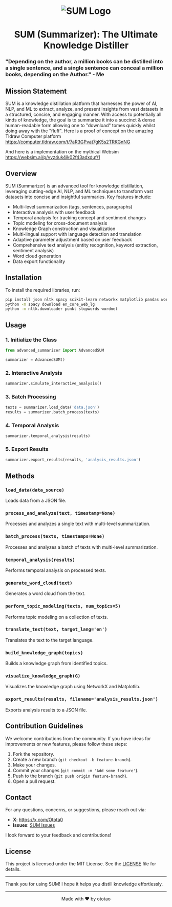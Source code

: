 <h1 align="center">
  <img src="https://github.com/OtotaO/SUM/assets/93845604/5749c582-725d-407c-ac6c-06fb8e90ed94" alt="SUM Logo">

</h1>
<h1 align="center">SUM (Summarizer): The Ultimate Knowledge Distiller</h1>

### "Depending on the author, a million books can be distilled into a single sentence, and a single sentence can conceal a million books, depending on the Author." - Me

## Mission Statement

SUM is a knowledge distillation platform that harnesses the power of AI, NLP, and ML to extract, analyze, and present insights from vast datasets in a structured, concise, and engaging manner. With access to potentially all kinds of knowledge, the goal is to summarize it into a succinct & dense human-readable form allowing one to "download" tomes quickly whilst doing away with the "fluff". Here is a proof of concept on the amazing Tldraw Computer platform https://computer.tldraw.com/t/7aR3GPvat7gK5s2TRKGnNG 

And here is a implementation on the mythical Websim https://websim.ai/p/vvz4uk4ik02f43adxduf/1 

## Overview

SUM (Summarizer) is an advanced tool for knowledge distillation, leveraging cutting-edge AI, NLP, and ML techniques to transform vast datasets into concise and insightful summaries. Key features include:

- Multi-level summarization (tags, sentences, paragraphs)
- Interactive analysis with user feedback
- Temporal analysis for tracking concept and sentiment changes
- Topic modeling for cross-document analysis
- Knowledge Graph construction and visualization
- Multi-lingual support with language detection and translation
- Adaptive parameter adjustment based on user feedback
- Comprehensive text analysis (entity recognition, keyword extraction, sentiment analysis)
- Word cloud generation
- Data export functionality

## Installation

To install the required libraries, run:

```bash
pip install json nltk spacy scikit-learn networkx matplotlib pandas wordcloud textblob gensim langdetect googletrans==3.1.0a0
python -m spacy download en_core_web_lg
python -m nltk.downloader punkt stopwords wordnet
```

## Usage

### 1. Initialize the Class

```python
from advanced_summarizer import AdvancedSUM

summarizer = AdvancedSUM()
```

### 2. Interactive Analysis

```python
summarizer.simulate_interactive_analysis()
```

### 3. Batch Processing

```python
texts = summarizer.load_data('data.json')
results = summarizer.batch_process(texts)
```

### 4. Temporal Analysis

```python
summarizer.temporal_analysis(results)
```

### 5. Export Results

```python
summarizer.export_results(results, 'analysis_results.json')
```

## Methods

### `load_data(data_source)`

Loads data from a JSON file.

### `process_and_analyze(text, timestamp=None)`

Processes and analyzes a single text with multi-level summarization.

### `batch_process(texts, timestamps=None)`

Processes and analyzes a batch of texts with multi-level summarization.

### `temporal_analysis(results)`

Performs temporal analysis on processed texts.

### `generate_word_cloud(text)`

Generates a word cloud from the text.

### `perform_topic_modeling(texts, num_topics=5)`

Performs topic modeling on a collection of texts.

### `translate_text(text, target_lang='en')`

Translates the text to the target language.

### `build_knowledge_graph(topics)`

Builds a knowledge graph from identified topics.

### `visualize_knowledge_graph(G)`

Visualizes the knowledge graph using NetworkX and Matplotlib.

### `export_results(results, filename='analysis_results.json')`

Exports analysis results to a JSON file.

## Contribution Guidelines

We welcome contributions from the community. If you have ideas for improvements or new features, please follow these steps:
1. Fork the repository.
2. Create a new branch (`git checkout -b feature-branch`).
3. Make your changes.
4. Commit your changes (`git commit -m 'Add some feature'`).
5. Push to the branch (`git push origin feature-branch`).
6. Open a pull request.

## Contact

For any questions, concerns, or suggestions, please reach out via:

- **X**: https://x.com/Otota0
- **Issues**: [SUM Issues](https://github.com/OtotaO/SUM/issues)

I look forward to your feedback and contributions!

## License

This project is licensed under the MIT License. See the [LICENSE](LICENSE) file for details.

---

Thank you for using SUM! I hope it helps you distill knowledge effortlessly.

---

<p align="center">Made with ❤️ by ototao</p>
